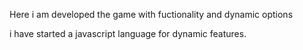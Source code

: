    Here i am developed the game with fuctionality and dynamic options
 
 
 i have started a javascript language for dynamic features.
 

  
